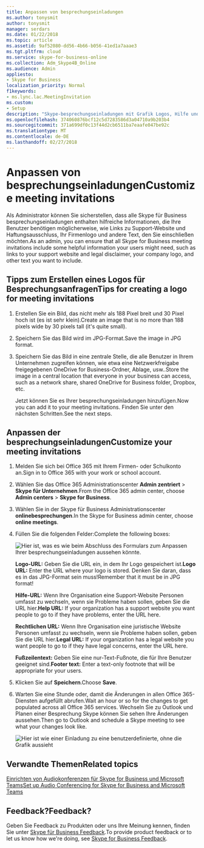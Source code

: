 ```yaml
---
title: Anpassen von besprechungseinladungen
ms.author: tonysmit
author: tonysmit
manager: serdars
ms.date: 01/22/2018
ms.topic: article
ms.assetid: 9af52080-dd56-4b66-b056-41ed1a7aaae3
ms.tgt.pltfrm: cloud
ms.service: skype-for-business-online
ms.collection: Adm_Skype4B_Online
ms.audience: Admin
appliesto:
- Skype for Business
localization_priority: Normal
f1keywords:
- ms.lync.lac.MeetingInvitation
ms.custom:
- Setup
description: "Skype-besprechungseinladungen mit Grafik Logos, Hilfe und rechtliche URLs und Fußzeilentext anpassen. "
ms.openlocfilehash: 374060876bcf12c5d7283586d3a04710a9b203b4
ms.sourcegitcommit: 371a699df0c13f44d2cb6511ba7eaafe047be92c
ms.translationtype: MT
ms.contentlocale: de-DE
ms.lasthandoff: 02/27/2018
---
```

# <a name="customize-meeting-invitations"></a><span data-ttu-id="845a7-103">Anpassen von besprechungseinladungen</span><span class="sxs-lookup"><span data-stu-id="845a7-103">Customize meeting invitations</span></span>

<span data-ttu-id="845a7-104">Als Administrator können Sie sicherstellen, dass alle Skype für Business besprechungseinladungen enthalten hilfreiche Informationen, die Ihre Benutzer benötigen möglicherweise, wie Links zu Support-Website und Haftungsausschluss, Ihr Firmenlogo und andere Text, den Sie einschließen möchten.</span><span class="sxs-lookup"><span data-stu-id="845a7-104">As an admin, you can ensure that all Skype for Business meeting invitations include some helpful information your users might need, such as links to your support website and legal disclaimer, your company logo, and other text you want to include.</span></span> 
  
## <a name="tips-for-creating-a-logo-for-meeting-invitations"></a><span data-ttu-id="845a7-105">Tipps zum Erstellen eines Logos für Besprechungsanfragen</span><span class="sxs-lookup"><span data-stu-id="845a7-105">Tips for creating a logo for meeting invitations</span></span>
<span data-ttu-id="845a7-106"><a name="__top"> </a></span><span class="sxs-lookup"><span data-stu-id="845a7-106"></span></span>

1. <span data-ttu-id="845a7-107">Erstellen Sie ein Bild, das nicht mehr als 188 Pixel breit und 30 Pixel hoch ist (es ist sehr klein).</span><span class="sxs-lookup"><span data-stu-id="845a7-107">Create an image that is no more than 188 pixels wide by 30 pixels tall (it's quite small).</span></span>
    
2. <span data-ttu-id="845a7-108">Speichern Sie das Bild wird im JPG-Format.</span><span class="sxs-lookup"><span data-stu-id="845a7-108">Save the image in JPG format.</span></span>
    
3. <span data-ttu-id="845a7-109">Speichern Sie das Bild in eine zentrale Stelle, die alle Benutzer in Ihrem Unternehmen zugreifen können, wie etwa eine Netzwerkfreigabe freigegebenen OneDrive for Business-Ordner, Ablage, usw..</span><span class="sxs-lookup"><span data-stu-id="845a7-109">Store the image in a central location that everyone in your business can access, such as a network share, shared OneDrive for Business folder, Dropbox, etc.</span></span>
    
    <span data-ttu-id="845a7-110">Jetzt können Sie es Ihrer besprechungseinladungen hinzufügen.</span><span class="sxs-lookup"><span data-stu-id="845a7-110">Now you can add it to your meeting invitations.</span></span> <span data-ttu-id="845a7-111">Finden Sie unter den nächsten Schritten.</span><span class="sxs-lookup"><span data-stu-id="845a7-111">See the next steps.</span></span>
    
## <a name="customize-your-meeting-invitations"></a><span data-ttu-id="845a7-112">Anpassen der besprechungseinladungen</span><span class="sxs-lookup"><span data-stu-id="845a7-112">Customize your meeting invitations</span></span>
<span data-ttu-id="845a7-113"><a name="__top"> </a></span><span class="sxs-lookup"><span data-stu-id="845a7-113"></span></span>

1. <span data-ttu-id="845a7-114">Melden Sie sich bei Office 365 mit Ihrem Firmen- oder Schulkonto an.</span><span class="sxs-lookup"><span data-stu-id="845a7-114">Sign in to Office 365 with your work or school account.</span></span>
    
2. <span data-ttu-id="845a7-115">Wählen Sie das Office 365 Administrationscenter **Admin zentriert** > **Skype für Unternehmen**.</span><span class="sxs-lookup"><span data-stu-id="845a7-115">From the Office 365 admin center, choose **Admin centers** > **Skype for Business**.</span></span>
    
3. <span data-ttu-id="845a7-116">Wählen Sie in der Skype für Business Administrationscenter **onlinebesprechungen**.</span><span class="sxs-lookup"><span data-stu-id="845a7-116">In the Skype for Business admin center, choose **online meetings**.</span></span> 
    
4. <span data-ttu-id="845a7-117">Füllen Sie die folgenden Felder:</span><span class="sxs-lookup"><span data-stu-id="845a7-117">Complete the following boxes:</span></span>
    
    ![Hier ist, was es wie beim Abschluss des Formulars zum Anpassen Ihrer besprechungseinladungen aussehen könnte.](../images/b0a7c3c6-0d86-41c6-b116-331143bbe398.png) 

   <span data-ttu-id="845a7-119">**Logo-URL:** Geben Sie die URL ein, in dem Ihr Logo gespeichert ist.</span><span class="sxs-lookup"><span data-stu-id="845a7-119">**Logo URL:** Enter the URL where your logo is stored.</span></span> <span data-ttu-id="845a7-120">Denken Sie daran, dass es in das JPG-Format sein muss!</span><span class="sxs-lookup"><span data-stu-id="845a7-120">Remember that it must be in JPG format!</span></span> 
 
   <span data-ttu-id="845a7-121">**Hilfe-URL:** Wenn Ihre Organisation eine Support-Website Personen umfasst zu wechseln, wenn sie Probleme haben sollen, geben Sie die URL hier.</span><span class="sxs-lookup"><span data-stu-id="845a7-121">**Help URL:** If your organization has a support website you want people to go to if they have problems, enter the URL here.</span></span> 

   <span data-ttu-id="845a7-122">**Rechtlichen URL:** Wenn Ihre Organisation eine juristische Website Personen umfasst zu wechseln, wenn sie Probleme haben sollen, geben Sie die URL hier.</span><span class="sxs-lookup"><span data-stu-id="845a7-122">**Legal URL:** If your organization has a legal website you want people to go to if they have legal concerns, enter the URL here.</span></span>
    
   <span data-ttu-id="845a7-123">**Fußzeilentext:** Geben Sie eine nur-Text-Fußnote, die für Ihre Benutzer geeignet sind.</span><span class="sxs-lookup"><span data-stu-id="845a7-123">**Footer text:** Enter a text-only footnote that will be appropriate for your users.</span></span>  
  
   
5. <span data-ttu-id="845a7-124">Klicken Sie auf **Speichern**.</span><span class="sxs-lookup"><span data-stu-id="845a7-124">Choose **Save**.</span></span>
    
6. <span data-ttu-id="845a7-125">Warten Sie eine Stunde oder, damit die Änderungen in allen Office 365-Diensten aufgefüllt abrufen.</span><span class="sxs-lookup"><span data-stu-id="845a7-125">Wait an hour or so for the changes to get populated across all Office 365 services.</span></span> <span data-ttu-id="845a7-126">Wechseln Sie zu Outlook und Planen einer Besprechung Skype können Sie sehen Ihre Änderungen aussehen.</span><span class="sxs-lookup"><span data-stu-id="845a7-126">Then go to Outlook and schedule a Skype meeting to see what your changes look like.</span></span> 
    
    ![Hier ist wie einer Einladung zu eine benutzerdefinierte, ohne die Grafik aussieht](../images/ebb5c03c-c23d-4da7-97f1-9b13e26a6cf8.png)
  
## <a name="related-topics"></a><span data-ttu-id="845a7-128">Verwandte Themen</span><span class="sxs-lookup"><span data-stu-id="845a7-128">Related topics</span></span>
<span data-ttu-id="845a7-129"><a name="__top"> </a></span><span class="sxs-lookup"><span data-stu-id="845a7-129"></span></span>


[<span data-ttu-id="845a7-130">Einrichten von Audiokonferenzen für Skype for Business und Microsoft Teams</span><span class="sxs-lookup"><span data-stu-id="845a7-130">Set up Audio Conferencing for Skype for Business and Microsoft Teams</span></span>](../audio-conferencing-in-office-365/set-up-audio-conferencing.md)

## <a name="feedback"></a><span data-ttu-id="845a7-131">Feedback?</span><span class="sxs-lookup"><span data-stu-id="845a7-131">Feedback?</span></span>
<span data-ttu-id="845a7-132">Geben Sie Feedback zu Produkten oder uns Ihre Meinung kennen, finden Sie unter [Skype für Business Feedback](https://www.skypefeedback.com).</span><span class="sxs-lookup"><span data-stu-id="845a7-132">To provide product feedback or to let us know how we're doing, see [Skype for Business Feedback](https://www.skypefeedback.com).</span></span>